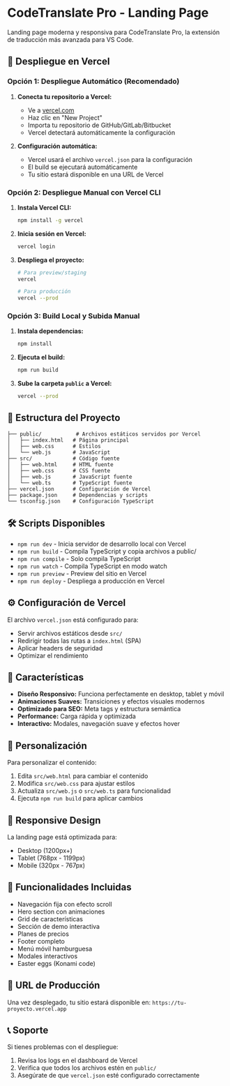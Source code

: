 # CodeTranslate Pro - Landing Page

Landing page moderna y responsiva para CodeTranslate Pro, la extensión de traducción más avanzada para VS Code.

## 🚀 Despliegue en Vercel

### Opción 1: Despliegue Automático (Recomendado)

1. **Conecta tu repositorio a Vercel:**
   - Ve a [vercel.com](https://vercel.com)
   - Haz clic en "New Project"
   - Importa tu repositorio de GitHub/GitLab/Bitbucket
   - Vercel detectará automáticamente la configuración

2. **Configuración automática:**
   - Vercel usará el archivo `vercel.json` para la configuración
   - El build se ejecutará automáticamente
   - Tu sitio estará disponible en una URL de Vercel

### Opción 2: Despliegue Manual con Vercel CLI

1. **Instala Vercel CLI:**
   ```bash
   npm install -g vercel
   ```

2. **Inicia sesión en Vercel:**
   ```bash
   vercel login
   ```

3. **Despliega el proyecto:**
   ```bash
   # Para preview/staging
   vercel
   
   # Para producción
   vercel --prod
   ```

### Opción 3: Build Local y Subida Manual

1. **Instala dependencias:**
   ```bash
   npm install
   ```

2. **Ejecuta el build:**
   ```bash
   npm run build
   ```

3. **Sube la carpeta `public` a Vercel:**
   ```bash
   vercel --prod
   ```

## 📁 Estructura del Proyecto

```
├── public/           # Archivos estáticos servidos por Vercel
│   ├── index.html   # Página principal
│   ├── web.css      # Estilos
│   └── web.js       # JavaScript
├── src/             # Código fuente
│   ├── web.html     # HTML fuente
│   ├── web.css      # CSS fuente
│   ├── web.js       # JavaScript fuente
│   └── web.ts       # TypeScript fuente
├── vercel.json      # Configuración de Vercel
├── package.json     # Dependencias y scripts
└── tsconfig.json    # Configuración TypeScript
```

## 🛠️ Scripts Disponibles

- `npm run dev` - Inicia servidor de desarrollo local con Vercel
- `npm run build` - Compila TypeScript y copia archivos a public/
- `npm run compile` - Solo compila TypeScript
- `npm run watch` - Compila TypeScript en modo watch
- `npm run preview` - Preview del sitio en Vercel
- `npm run deploy` - Despliega a producción en Vercel

## ⚙️ Configuración de Vercel

El archivo `vercel.json` está configurado para:

- Servir archivos estáticos desde `src/`
- Redirigir todas las rutas a `index.html` (SPA)
- Aplicar headers de seguridad
- Optimizar el rendimiento

## 🎨 Características

- **Diseño Responsivo:** Funciona perfectamente en desktop, tablet y móvil
- **Animaciones Suaves:** Transiciones y efectos visuales modernos
- **Optimizado para SEO:** Meta tags y estructura semántica
- **Performance:** Carga rápida y optimizada
- **Interactivo:** Modales, navegación suave y efectos hover

## 🔧 Personalización

Para personalizar el contenido:

1. Edita `src/web.html` para cambiar el contenido
2. Modifica `src/web.css` para ajustar estilos
3. Actualiza `src/web.js` o `src/web.ts` para funcionalidad
4. Ejecuta `npm run build` para aplicar cambios

## 📱 Responsive Design

La landing page está optimizada para:
- Desktop (1200px+)
- Tablet (768px - 1199px)
- Mobile (320px - 767px)

## 🌟 Funcionalidades Incluidas

- Navegación fija con efecto scroll
- Hero section con animaciones
- Grid de características
- Sección de demo interactiva
- Planes de precios
- Footer completo
- Menú móvil hamburguesa
- Modales interactivos
- Easter eggs (Konami code)

## 🚀 URL de Producción

Una vez desplegado, tu sitio estará disponible en:
`https://tu-proyecto.vercel.app`

## 📞 Soporte

Si tienes problemas con el despliegue:
1. Revisa los logs en el dashboard de Vercel
2. Verifica que todos los archivos estén en `public/`
3. Asegúrate de que `vercel.json` esté configurado correctamente